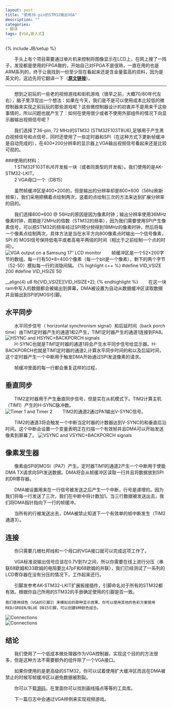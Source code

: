 ```yaml
---
layout: post
title: "使用36-pin的STM32输出VGA"
description: ""
categories: 
- 翻译
tags: [VGA,嵌入式]
---
```

{% include JB/setup %}

　　手头上有个项目需要通过单片机来控制将图像显示在LCD上，在网上搜了一阵子，发现都是使用的FPGA做的，开始自己对FPGA不是很熟，一直在用的也是ARM系列的，终于让我找到一份至少现在看起来还是含金量蛮高的资料，因为是英文的，这边先将它翻译一下（[**原文链接**](http://www.artekit.eu/vga-output-using-a-36-pin-stm32/)）。  

----------

　　想到之前玩的一些老的视频游戏和街机游戏（很早之前，大概70/80年代左右），脑子里浮现出一个想法：如果在今天，我们是不是可以使用成本比较低的微控制器来实现之前玩玩的那些游戏呢？这些微控制器设计的初衷并不是用来干这些事情的，所以问题也就产生了：如何在使用很少或者不使用外部组件的情况下向显示器输出视频信号呢？

　　我们选择了36-pin, 72 MHz的STM32 (STM32F103T8U6),足够用于产生黑白视频信号和点信号，同时还使用了一些定时器和SPI（在这种方式下更新帧缓冲是自动完成的），在400*200分辨率的显示器上VGA输出视频信号看起来还是比较可观的。

###使用的材料：  
　　1 STM32F103T8U6开发板一块（或者同类型的开发板）。我们使用的是AK-STM32-LKIT。  
　　2 VGA母口一个（DB15）

　　虽然帧缓冲区是400\*200的，但是输出的分辨率却是800\*600（56hz刷新频率），我们采用把横着点绘制两次，竖着的点绘制三次的方法来达到扩展分辨率的目的。  

　　我们选择800×600 @ 56Hz的原因是因为像素时钟；输出分辨率使用36MHz像素时钟，周期是72MHz的倍数（STM32的频率），因为我们需要使用SPI产生像素信号，可以把STM32的频率经过SPI预分频得到18MHz的像素时钟，然后将每一个像素点绘制两次，具体方法是当在水平方向800像素点时输出一个信号像素，SPI 的 MOSI信号保持低电平或者高电平两倍的时间（相比于之前绘制一个点的时间）。  
![VGA output on a Samsung 17″ LCD monitor](http://github-blog.qiniudn.com/2014-04-20-VGA-output-using-arm-1.png-BlogPic)
　　帧缓冲区是一个52×200字节的数组。每一行有50*8=400个像素（每一个bit是一个像素），剩下的两个字节（52-50）模拟每一行的消隐间隔。
{% highlight c++ %}
#define VID_VSIZE 200
#define VID_HSIZE 50
 
__align(4) u8 fb[VID_VSIZE][VID_HSIZE+2];
{% endhighlight %}
　　在这一块ram中写入的数据都会被输出到屏幕，DMA被设置为自动从数据缓冲区读取数据并且输出到SPI的MOSI引脚。  
## 水平同步 
　　水平同步信号（ horizontal synchronism signal）和后延时间（back porch time）由TIM1定时器产生的通道1和2产生，TIM1定时器产生的通道1连接到PA8。  
![HSYNC and HSYNC+BACKPORCH signals ](http://github-blog.qiniudn.com/2014-04-20-VGA-output-using-arm-2.png-BlogPic)  
　　H-SYNC也就是TIM1定时器的通道1将会产生水平同步信号给显示器。H-BACKPORCH也就是TIM1定时器的通道2,计算水平同步时间的和以及后延时间，这个定时器产生一个中断用于触发DMA开始通过SPI发送像素的请求。

　　帧缓冲里面的每一行都会重复这样的过程，
## 垂直同步 ##
　　TIM2定时器用于产生垂直同步信号，但是实在从机模式下。TIM2计算主机（TIM1）产生的H-SYNC脉冲数。  
![Timer 1 and Timer 2](http://github-blog.qiniudn.com/2014-04-20-VGA-output-using-arm-3.png-BlogPic)
　　TIM2的通道2通过PA1输出V-SYNC信号。 
 
　　TIM2的通道3将会触发一个中断当定时器的计数器达到V-SYNC的和垂直后沿时间。这个中断会设置一个变量表明正在扫描一个有效帧并且DMA可以开始发送像素到屏幕了。
![VSYNC and VSYNC+BACKPORCH signals ](http://github-blog.qiniudn.com/2014-04-20-VGA-output-using-arm-4.png-BlogPic)  
## 像素发生器 ##
　　像素由SPI的MOSI（PA7）产生。定时器TIM1的通道2产生一个中断用于使能DMA TX请求向SPI发送数据。DMA将会从帧缓冲区读取一行并且将数据放到SPI的DR寄存器。

　　DMA被设置用来在一行信号被发送之后产生一个中断，行号是递增的。因为我们将每一行发送了三次，我们在中断中将计数加1。当三行数据被发送出去，我们将DMA指针指向下一行的帧缓冲。  

　　当所有的行被发送出去，DMA被禁止知道下一个有效单的帧中断发生（TIM2通道3）。  
## 连接 ##
　　你只需要几根杜邦线和一个母口的VGA接口就可以完成这项工作了。  

　　VGA标准说输出信号应该在0.7V到1V之间，所以你需要在线上进行分压（串联68欧姆和33欧姆的电阻要比47pF和68欧姆的并联），我们已经测试了一系列的LCD寄存器在没有分压的情况下，工作起来还行。  

　　引脚发参考AK-STM32-LKIT扩展板接插件，引脚命名对于所有的STM32都有效。根据你自己所用的STM32的手册确定使用的引脚是否一致。

	我们使用绿色（VGA的引脚2）来模拟旧的那种显示效果，你可以使用其他的色彩方案使用RED/GREEN/BLUE DB15引脚，可以创建8种颜色组合。
![Connections](http://github-blog.qiniudn.com/2014-04-20-VGA-output-using-arm-5.png-BlogPic)  
![Connections](http://github-blog.qiniudn.com/2014-04-20-VGA-output-using-arm-6.png-BlogPic)  
## 结论 ##
　　我们使用了一个低成本微处理器作为VGA控制器，实现这个目的的方法很多，但是这种方法不需要额外的组件除了一个VGA接口。

　　如果你使用的是更高级的STM32，你可以试着使用扩大缓冲区而且在DMA被禁止的时候写帧缓冲区以避免数据被割裂。

　　你可以下载[源码](http://www.artekit.eu/resources/blog/artekit_vga.zip)，在里面你可以找到画线描点等等的工具库。  

　　下一篇日志中会通过VGA样例来实现视频游戏。
　　